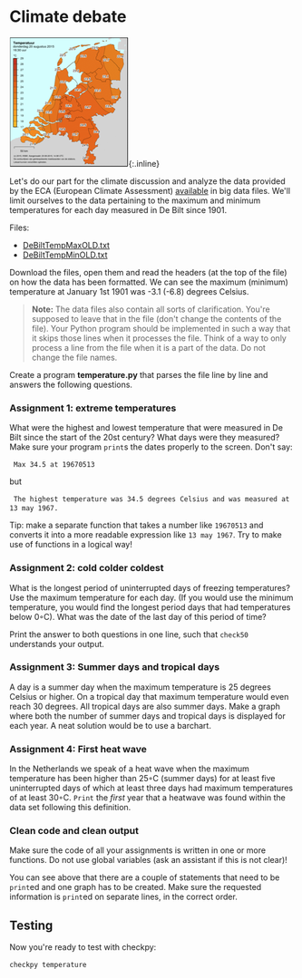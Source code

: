 # Climate debate

![](../../assets/KaartNederlandKlein.png){:.inline}

Let's do our part for the climate discussion and analyze the data provided by the ECA (European Climate Assessment) [available](http://eca.knmi.nl/dailydata/predefinedseries.php) in big data files. We'll limit ourselves to the data pertaining to the maximum and minimum temperatures for each day measured in De Bilt since 1901.

Files:

- [DeBiltTempMaxOLD.txt](../../data/DeBiltTempMaxOLD.txt)
- [DeBiltTempMinOLD.txt](../../data/DeBiltTempMinOLD.txt)

Download the files, open them and read the headers (at the top of the file) on how the data has been formatted. We can see the maximum (minimum) temperature at January 1st 1901 was -3.1 (-6.8) degrees Celsius.

> **Note:** The data files also contain all sorts of clarification. You're supposed to leave that in the file (don't change the contents of the file). Your Python program should be implemented in such a way that it skips those lines when it processes the file. Think of a way to only process a line from the file when it is a part of the data. Do not change the file names.

Create a program **temperature.py** that parses the file line by line and answers the following questions.

### Assignment 1: extreme temperatures

What were the highest and lowest temperature that were measured in De Bilt since the start of the 20st century? What days were they measured? Make sure your program `print`s the dates properly to the screen. Don't say:

     Max 34.5 at 19670513

but      

     The highest temperature was 34.5 degrees Celsius and was measured at 13 may 1967.

Tip: make a separate function that takes a number like `19670513` and converts it into a more readable expression like `13 may 1967`. Try to make use of functions in a logical way!

### Assignment 2: cold colder coldest

What is the longest period of uninterrupted days of freezing temperatures? Use the maximum temperature for each day. (If you would use the minimum temperature, you would find the longest period days that had temperatures below 0◦C). What was the date of the last day of this period of time?

Print the answer to both questions in one line, such that `check50` understands your output.

### Assignment 3: Summer days and tropical days

A day is a summer day when the maximum temperature is 25 degrees Celsius or higher. On a tropical day that maximum temperature would even reach 30 degrees. All tropical days are also summer days. Make a graph where both the number of summer days and tropical days is displayed for each year. A neat solution would be to use a barchart.

### Assignment 4: First heat wave

In the Netherlands we speak of a heat wave when the maximum temperature has been higher than 25◦C (summer days) for at least five uninterrupted days of which at least three days had maximum temperatures of at least 30◦C. `Print` the *first* year that a heatwave was found within the data set following this definition.

### Clean code and clean output

Make sure the code of all your assignments is written in one or more functions. Do not use global variables (ask an assistant if this is not clear)!

You can see above that there are a couple of statements that need to be `print`ed and one graph has to be created. Make sure the requested information is `print`ed on separate lines, in the correct order.

## Testing

Now you're ready to test with checkpy:

    checkpy temperature
